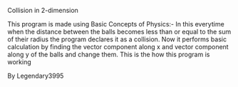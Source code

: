 Collision in 2-dimension


This program is made using Basic Concepts of Physics:-
In this everytime when the distance between the balls becomes less than or equal to the sum of their radius the program declares it as a collision.
Now it performs basic calculation by finding the vector component along x and vector component along y of the balls and change them.
This is the how this program is working


By Legendary3995
